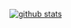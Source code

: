 [![github stats](https://github-readme-stats.vercel.app/api?username=StarrFox&theme=gruvbox)](https://github.com/anuraghazra/github-readme-stats)
